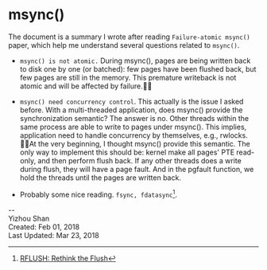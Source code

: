 # msync()

The document is a summary I wrote after reading `Failure-atomic msync()` paper, which help me understand several questions related to `msync()`.

* `msync() is not atomic.` During msync(), pages are being written back to disk one by one (or batched): few pages have been flushed back, but few pages are still in the memory. This premature writeback is not atomic and will be affected by failure.

* `msync() need concurrency control`. This actually is the issue I asked before. With a multi-threaded application, does msync() provide the synchronization semantic? The answer is no. Other threads within the same process are able to write to pages under msync(). This implies, application need to handle concurrency by themselves, e.g., rwlocks. At the very beginning, I thought msync() provide this semantic. The only way to implement this should be: kernel make all pages' PTE read-only, and then perform flush back. If any other threads does a write during flush, they will have a page fault. And in the pgfault function, we hold the threads until the pages are written back.

* Probably some nice reading. `fsync, fdatasync`[^1].

--  
Yizhou Shan  
Created: Feb 01, 2018  
Last Updated: Mar 23, 2018

[^1]: [RFLUSH: Rethink the Flush](https://www.usenix.org/system/files/conference/fast18/fast18-yeon.pdf)
